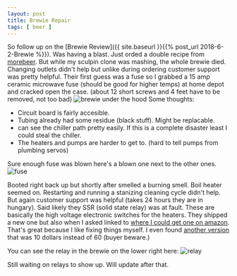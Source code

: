 ```yaml
---
layout: post
title: Brewie Repair
tags: [ beer ]
---
```


So follow up on the [Brewie Review]({{ site.baseurl }}{{% post_url 2018-6-2-Brewie %}}). Was having a blast. Just orded a double recipe from [morebeer](https://morebeer.com). But while my sculpin clone was mashing, the whole brewie died. Changing outlets didn't help but unlike during ordering customer support was pretty helpful. Their first guess was a fuse so I grabbed a 15 amp ceramic microwave fuse (should be good for higher temps) at home depot and cracked open the case. (about 12 short screws and 4 feet have to be removed, not too bad)
![brewie under the hood](https://images.weserv.nl/?w=700&url=https://pk70ha.dm.files.1drv.com/y4mDUSCLRR9-Wj1mi539ASJ8bDkeaPM9WUKqANL_IF7-bA3vO65d4IfEU7xVd7ZJVNOJSD0zhjKC8k6NTrgIa1T2a5hdMDTlCfA36XnlCNBqU4id9tUMed2OpQqfFj7xNnsK7t58__bvfVopwNEWAkp2C9blC672we7hyUMCP5N6eLoCzOYnB6UJ8KtDGvsn9O59OywtfkRVsr6ST69iHYiOA?width=4032&height=3024&cropmode=none)
Some thoughts:
* Circuit board is fairly accesible.
* Tubing already had some residue (black stuff). Might be replacable.
* can see the chiller path pretty easily. If this is a complete disaster least I could steal the chiller. 
* The heaters and pumps are harder to get to. (hard to tell pumps from plumbing servos)

Sure enough fuse was blown here's a blown one next to the other ones.
![fuse](https://images.weserv.nl/?w=700&url=https://nwev7w.dm.files.1drv.com/y4mPBo8Q8BdILjtsKlMlVuV-J69cNppliqR1Be9ucOraJmorP603lUNoMmoMR9eM0Zx6xd4zGltB_91tn-cyWcvBDkKRy_ga3P1FeeWy0B30uaqgfr7UE3REV72jB6HViBu1n4O53lhDV5nVX0OaG1kgt2pcRW_OXWdCYULpQm_okP_rTIFmxNfzuGHgv1qjkYttX_CkbLBhDilg30yLfaNsg?width=3024&height=4032&cropmode=none)

Booted right back up but shortly after smelled a burning smell. Boil heater seemed on. Restarting and running a stanizing cleaning cycle didn't help. But again customer support was helpful (takes 24 hours they are in hungary). Said likely they SSR (solid state relay) was at fault. These are basically the high voltage electronic switches for the heaters. They shipped a new one but also when I asked linked to [where I could get one on amazon](https://www.amazon.com/Omron-G3NA-220B-DC5-24-Indicator-Phototriac-Isolation/dp/B003B2Z0N6/ref=sr_1_fkmr0_1?ie=UTF8&amp;qid=1542305128&amp;sr=8-1-fkmr0&amp;keywords=20+amp+omron+ssr). That's great because I like fixing things myself. I even found [another version](https://www.amazon.com/gp/product/B074FT4VXB/ref=oh_aui_detailpage_o00_s00?ie=UTF8&psc=1) that was 10 dollars instead of 60 (buyer beware.)

You can see the relay in the brewie on the lower right here:
![relay](https://images.weserv.nl/?w=700&url=https://o9lleg.dm.files.1drv.com/y4mRTSNZLRYP-82IKXuUj8CbQZL9Fo3LXbm0JNg2mhYqs3kC2rZiBMaWsIrM2bWlXYTacUVuPT9UwbMw37Ps7N-3KKIVIrKUlv6qZltLbm-z7wLyQEu3lvp7JIGLCJib_uRoO4Jk-D2s1F1v1gbwAOjJl_g3ljkPOuyHpYDlTiA1gD_f7jdp63wV62cG-VKlB10S3USuBsp_Wxn2vu4SmhVAw?width=4032&height=3024&cropmode=none)

Still waiting on relays to show up. Will update after that. 




